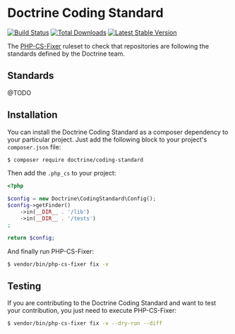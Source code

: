 Doctrine Coding Standard
========================

[![Build Status](https://img.shields.io/travis/doctrine/coding-standard/master.svg?style=flat-square)](http://travis-ci.org/doctrine/coding-standard)
[![Total Downloads](https://img.shields.io/packagist/dt/doctrine/coding-standard.svg?style=flat-square)](https://packagist.org/packages/doctrine/coding-standard)
[![Latest Stable Version](https://img.shields.io/packagist/v/doctrine/coding-standard.svg?style=flat-square)](https://packagist.org/packages/doctrine/coding-standard)


The [PHP-CS-Fixer](https://github.com/FriendsOfPHP/PHP-CS-Fixer) ruleset to check that
repositories are following the standards defined by the Doctrine team.

Standards
---------

@TODO

Installation
------------

You can install the Doctrine Coding Standard as a composer dependency to your particular project.
Just add the following block to your project's `composer.json` file:

```bash
$ composer require doctrine/coding-standard
```

Then add the `.php_cs` to your project:

```php
<?php

$config = new Doctrine\CodingStandard\Config();
$config->getFinder()
    ->in(__DIR__ . '/lib')
    ->in(__DIR__ . '/tests')
;

return $config;
```

And finally run PHP-CS-Fixer:

```bash
$ vendor/bin/php-cs-fixer fix -v
```

Testing
-------

If you are contributing to the Doctrine Coding Standard and want to test your contribution, you just
need to execute PHP-CS-Fixer:

```bash
$ vendor/bin/php-cs-fixer fix -v --dry-run --diff
```
